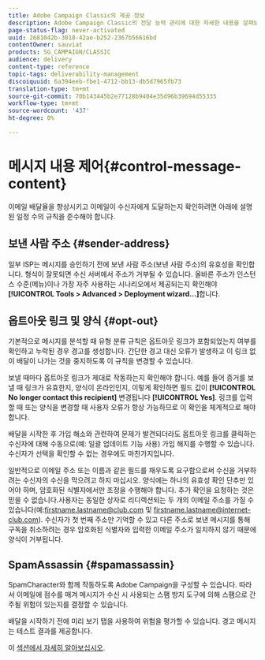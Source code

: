 ```yaml
---
title: Adobe Campaign Classic의 제공 정보
description: Adobe Campaign Classic의 전달 능력 관리에 대한 자세한 내용을 살펴보십시오.
page-status-flag: never-activated
uuid: 2681042b-3018-42ae-b252-2367b56616bd
contentOwner: sauviat
products: SG_CAMPAIGN/CLASSIC
audience: delivery
content-type: reference
topic-tags: deliverability-management
discoiquuid: 6a394eeb-fbe1-4712-bb13-db5d7965fb73
translation-type: tm+mt
source-git-commit: 70b143445b2e77128b9404e35d96b39694d55335
workflow-type: tm+mt
source-wordcount: '437'
ht-degree: 0%

---
```



# 메시지 내용 제어{#control-message-content}

이메일 배달율을 향상시키고 이메일이 수신자에게 도달하는지 확인하려면 아래에 설명된 일정 수의 규칙을 준수해야 합니다.

## 보낸 사람 주소 {#sender-address}

일부 ISP는 메시지를 승인하기 전에 보낸 사람 주소(보낸 사람 주소)의 유효성을 확인합니다. 형식이 잘못되면 수신 서버에서 주소가 거부될 수 있습니다. 올바른 주소가 인스턴스 수준(메뉴)이나 가장 자주 사용하는 시나리오에서 제공되는지 확인해야 **[!UICONTROL Tools > Advanced > Deployment wizard...]**&#x200B;합니다.

## 옵트아웃 링크 및 양식 {#opt-out}

기본적으로 메시지를 분석할 때 유형 분류 규칙은 옵트아웃 링크가 포함되었는지 여부를 확인하고 누락된 경우 경고를 생성합니다. 간단한 경고 대신 오류가 발생하고 이 링크 없이 배달이 나가는 것을 중지하도록 이 규칙을 변경할 수 있습니다.

보낼 때마다 옵트아웃 링크가 제대로 작동하는지 확인해야 합니다. 예를 들어 증거를 보낼 때 링크가 유효한지, 양식이 온라인인지, 이렇게 확인하면 필드 값이 **[!UICONTROL No longer contact this recipient]** 변경됩니다 **[!UICONTROL Yes]**. 링크를 입력할 때 또는 양식을 변경할 때 사용자 오류가 항상 가능하므로 이 확인을 체계적으로 해야 합니다.

배달을 시작한 후 가입 해소와 관련하여 문제가 발견되더라도 옵트아웃 링크를 클릭하는 수신자에 대해 수동으로(예: 일괄 업데이트 기능 사용) 가입 해지를 수행할 수 있습니다. 수신자가 선택을 확인할 수 없는 경우에도 마찬가지입니다.

일반적으로 이메일 주소 또는 이름과 같은 필드를 채우도록 요구함으로써 수신을 거부하려는 수신자의 수신을 막으려고 하지 마십시오. 양식에는 하나의 유효성 확인 단추만 있어야 하며, 암호화된 식별자에서만 조정을 수행해야 합니다. 추가 확인을 요청하는 것은 믿을 수 없습니다.사용자는 동일한 상자로 리디렉션되는 두 개의 이메일 주소를 가질 수 있습니다(예:firstname.lastname@club.com 및 firstname.lastname@internet-club.com). 수신자가 첫 번째 주소만 기억할 수 있고 다른 주소로 보낸 메시지를 통해 구독을 취소하려는 경우 암호화된 식별자와 입력한 이메일 주소가 일치하지 않기 때문에 양식이 거부됩니다.

## SpamAssassin {#spamassassin}

SpamCharacter와 함께 작동하도록 Adobe Campaign을 구성할 수 있습니다. 따라서 이메일에 점수를 매겨 메시지가 수신 시 사용되는 스팸 방지 도구에 의해 스팸으로 간주될 위험이 있는지를 결정할 수 있습니다.

배달을 시작하기 전에 미리 보기 탭을 사용하여 위험을 평가할 수 있습니다. 경고 메시지는 테스트 결과를 제공합니다.

이 [섹션에서 자세히 알아보십시오](../../delivery/using/spamassassin.md).